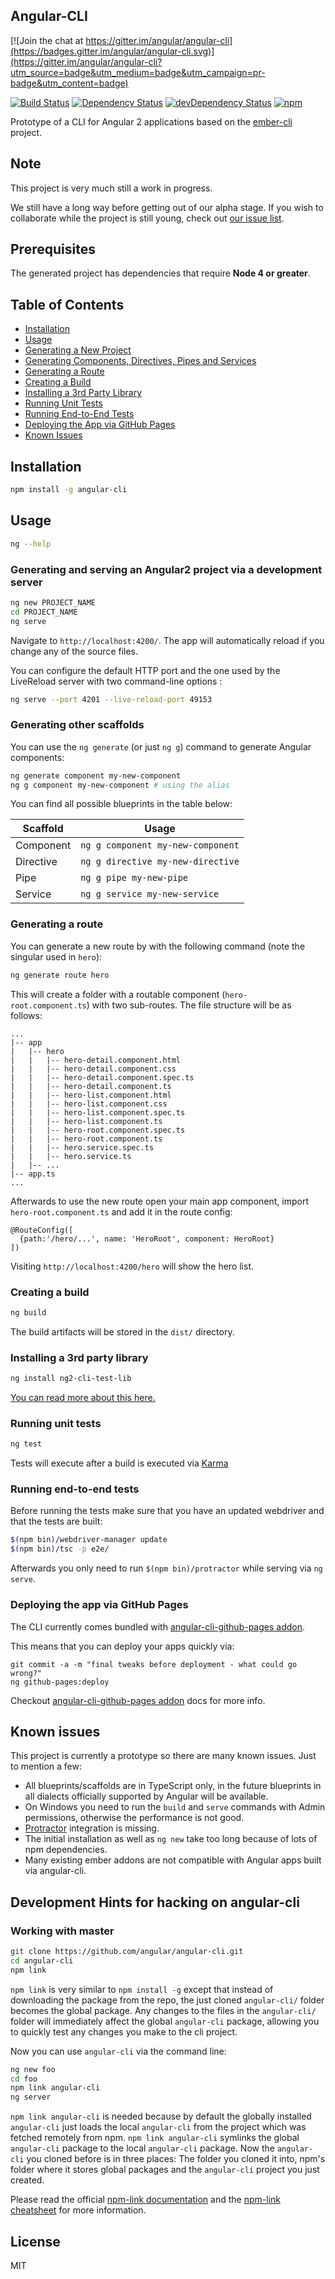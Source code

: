 ## Angular-CLI

[![Join the chat at https://gitter.im/angular/angular-cli](https://badges.gitter.im/angular/angular-cli.svg)](https://gitter.im/angular/angular-cli?utm_source=badge&utm_medium=badge&utm_campaign=pr-badge&utm_content=badge)

[![Build Status][travis-badge]][travis-badge-url]
[![Dependency Status][david-badge]][david-badge-url]
[![devDependency Status][david-dev-badge]][david-dev-badge-url]
[![npm][npm-badge]][npm-badge-url]

Prototype of a CLI for Angular 2 applications based on the [ember-cli](http://www.ember-cli.com/) project.

## Note

This project is very much still a work in progress.

We still have a long way before getting out of our alpha stage.
If you wish to collaborate while the project is still young, check out [our issue list](https://github.com/angular/angular-cli/issues).

## Prerequisites

The generated project has dependencies that require **Node 4 or greater**.

## Table of Contents

* [Installation](#installation)
* [Usage](#usage)
* [Generating a New Project](#generating-and-serving-an-angular2-project-via-a-development-server)
* [Generating Components, Directives, Pipes and Services](#generating-other-scaffolds)
* [Generating a Route](#generating-a-route)
* [Creating a Build](#creating-a-build)
* [Installing a 3rd Party Library](#installing-a-3rd-party-library)
* [Running Unit Tests](#running-unit-tests)
* [Running End-to-End Tests](#running-end-to-end-tests)
* [Deploying the App via GitHub Pages](#deploying-the-app-via-github-pages)
* [Known Issues](#known-issues)

## Installation

```bash
npm install -g angular-cli
```

## Usage

```bash
ng --help
```

### Generating and serving an Angular2 project via a development server

```bash
ng new PROJECT_NAME
cd PROJECT_NAME
ng serve
```
Navigate to `http://localhost:4200/`. The app will automatically reload if you change any of the source files.

You can configure the default HTTP port and the one used by the LiveReload server with two command-line options : 

```bash
ng serve --port 4201 --live-reload-port 49153
```

### Generating other scaffolds

You can use the `ng generate` (or just `ng g`) command to generate Angular components:

```bash
ng generate component my-new-component
ng g component my-new-component # using the alias
```
You can find all possible blueprints in the table below:

Scaffold  | Usage
---       | ---
Component | `ng g component my-new-component`
Directive | `ng g directive my-new-directive`
Pipe      | `ng g pipe my-new-pipe`
Service   | `ng g service my-new-service`

### Generating a route

You can generate a new route by with the following command (note the singular
used in `hero`):

```bash
ng generate route hero
```

This will create a folder with a routable component (`hero-root.component.ts`)
with two sub-routes. The file structure will be as follows:

```
...
|-- app
|   |-- hero
|   |   |-- hero-detail.component.html
|   |   |-- hero-detail.component.css
|   |   |-- hero-detail.component.spec.ts
|   |   |-- hero-detail.component.ts
|   |   |-- hero-list.component.html
|   |   |-- hero-list.component.css
|   |   |-- hero-list.component.spec.ts
|   |   |-- hero-list.component.ts
|   |   |-- hero-root.component.spec.ts
|   |   |-- hero-root.component.ts
|   |   |-- hero.service.spec.ts
|   |   |-- hero.service.ts
|   |-- ...
|-- app.ts
...
```

Afterwards to use the new route open your main app component, import
`hero-root.component.ts` and add it in the route config:

```
@RouteConfig([
  {path:'/hero/...', name: 'HeroRoot', component: HeroRoot}
])
```

Visiting `http://localhost:4200/hero` will show the hero list.


### Creating a build

```bash
ng build
```

The build artifacts will be stored in the `dist/` directory.

### Installing a 3rd party library

```bash
ng install ng2-cli-test-lib
```

[You can read more about this here.](https://github.com/angular/angular-cli/blob/master/docs/ng-install.md)


### Running unit tests

```bash
ng test
```

Tests will execute after a build is executed via [Karma](http://karma-runner.github.io/0.13/index.html)


### Running end-to-end tests

Before running the tests make sure that you have an updated webdriver and that
the tests are built:

```bash
$(npm bin)/webdriver-manager update
$(npm bin)/tsc -p e2e/
```

Afterwards you only need to run `$(npm bin)/protractor` while serving via
`ng serve`.


### Deploying the app via GitHub Pages

The CLI currently comes bundled with [angular-cli-github-pages addon](https://github.com/IgorMinar/angular-cli-github-pages).

This means that you can deploy your apps quickly via:

```
git commit -a -m "final tweaks before deployment - what could go wrong?"
ng github-pages:deploy
```

Checkout [angular-cli-github-pages addon](https://github.com/IgorMinar/angular-cli-github-pages) docs for more info.


## Known issues

This project is currently a prototype so there are many known issues. Just to mention a few:

- All blueprints/scaffolds are in TypeScript only, in the future blueprints in all dialects officially supported by Angular will be available.
- On Windows you need to run the `build` and `serve` commands with Admin permissions, otherwise the performance is not good.
- [Protractor](https://angular.github.io/protractor/) integration is missing.
- The initial installation as well as `ng new` take too long because of lots of npm dependencies.
- Many existing ember addons are not compatible with Angular apps built via angular-cli.


## Development Hints for hacking on angular-cli

### Working with master

```bash
git clone https://github.com/angular/angular-cli.git
cd angular-cli
npm link
```

`npm link` is very similar to `npm install -g` except that instead of downloading the package
from the repo, the just cloned `angular-cli/` folder becomes the global package.
Any changes to the files in the `angular-cli/` folder will immediately affect the global `angular-cli` package,
allowing you to quickly test any changes you make to the cli project.

Now you can use `angular-cli` via the command line:

```bash
ng new foo
cd foo
npm link angular-cli
ng server
```

`npm link angular-cli` is needed because by default the globally installed `angular-cli` just loads
the local `angular-cli` from the project which was fetched remotely from npm.
`npm link angular-cli` symlinks the global `angular-cli` package to the local `angular-cli` package.
Now the `angular-cli` you cloned before is in three places:
The folder you cloned it into, npm's folder where it stores global packages and the `angular-cli` project you just created.

Please read the official [npm-link documentation](https://www.npmjs.org/doc/cli/npm-link.html)
and the [npm-link cheatsheet](http://browsenpm.org/help#linkinganynpmpackagelocally) for more information.


## License

MIT


[travis-badge]: https://travis-ci.org/angular/angular-cli.svg?branch=master
[travis-badge-url]: https://travis-ci.org/angular/angular-cli
[david-badge]: https://david-dm.org/angular/angular-cli.svg
[david-badge-url]: https://david-dm.org/angular/angular-cli
[david-dev-badge]: https://david-dm.org/angular/angular-cli/dev-status.svg
[david-dev-badge-url]: https://david-dm.org/angular/angular-cli#info=devDependencies
[npm-badge]: https://img.shields.io/npm/v/angular-cli.svg
[npm-badge-url]: https://www.npmjs.com/package/angular-cli
